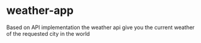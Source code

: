# weather-app
Based on API implementation the weather api give you the current weather of the requested city in the world
